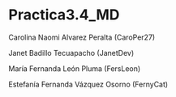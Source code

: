 # Practica3.4_MD
Carolina Naomi Alvarez Peralta (CaroPer27)

Janet Badillo Tecuapacho (JanetDev)

María Fernanda León Pluma (FersLeon) 

Estefanía Fernanda Vázquez Osorno (FernyCat)
